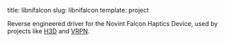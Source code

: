 title: libnifalcon
slug: libnifalcon
template: project

Reverse engineered driver for the Novint Falcon Haptics Device, used by projects like [H3D](http://h3d.org) and [VRPN](http://www.cs.unc.edu/Research/vrpn/).
